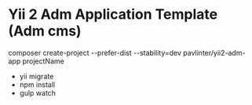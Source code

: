 Yii 2 Adm Application Template (Adm cms)
===================================================

composer create-project --prefer-dist --stability=dev pavlinter/yii2-adm-app projectName

 - yii migrate
 - npm install
 - gulp watch